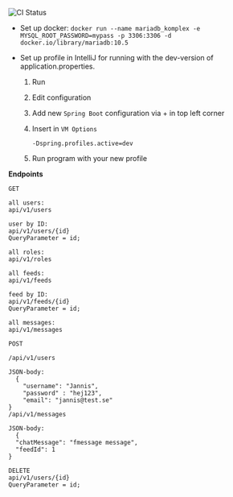 ![CI Status](https://github.com//therealgrupprumone/Projektarbete/actions/workflows/maven.yml/badge.svg)

- Set up docker:
  `docker run --name mariadb_komplex -e MYSQL_ROOT_PASSWORD=mypass -p 3306:3306 -d docker.io/library/mariadb:10.5`

- Set up profile in IntelliJ for running with the dev-version of application.properties.

    1. Run

    2. Edit configuration

    3. Add new `Spring Boot` configuration via + in top left corner

    4. Insert in `VM Options`

       `-Dspring.profiles.active=dev`

    5. Run program with your new profile


**Endpoints**

```
GET

all users:
api/v1/users

user by ID:
api/v1/users/{id}
QueryParameter = id;

all roles:
api/v1/roles

all feeds:
api/v1/feeds

feed by ID:
api/v1/feeds/{id}
QueryParameter = id;

all messages:
api/v1/messages

```

```
POST

/api/v1/users
 
JSON-body:
  { 
	"username": "Jannis",
	"password" : "hej123",
	"email": "jannis@test.se"
}
/api/v1/messages
 
JSON-body:
  { 
  "chatMessage": "fmessage message",
  "feedId": 1
}

```

```
DELETE
api/v1/users/{id}
QueryParameter = id;

```